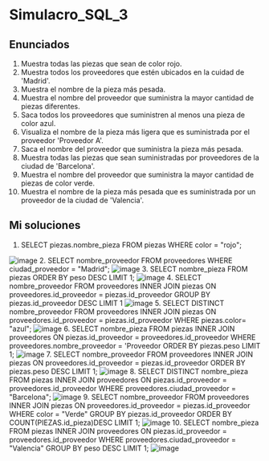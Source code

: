 # Simulacro_SQL_3

## Enunciados

1. Muestra todas las piezas que sean de color rojo.
2. Muestra todos los proveedores que estén ubicados en la cuidad de 'Madrid'.
3. Muestra el nombre de la pieza más pesada.
4. Muestra el nombre del proveedor que suministra la mayor cantidad de piezas diferentes.
5. Saca todos los proveedores que suministren al menos una pieza de color azul.
6. Visualiza el nombre de la pieza más ligera que es suministrada por el proveedor 'Proveedor A'.
7. Saca el nombre del proveedor que suministra la pieza más pesada.
8. Muestra todas las piezas que sean suministradas por proveedores de la ciudad de 'Barcelona'.
9. Muestra el nombre del proveedor que suministra la mayor cantidad de piezas de color verde.
10. Muestra el nombre de la pieza más pesada que es suministrada por un proveedor de la ciudad de 'Valencia'.

## Mi soluciones

1. SELECT piezas.nombre_pieza FROM piezas WHERE color = "rojo";

![image](https://github.com/ToniRiutort/Simulacro_SQL_3/assets/104781981/a74bc0f4-0a5f-4e95-a0f3-e96caac4901d)
2. SELECT nombre_proveedor FROM proveedores WHERE ciudad_proveedor = "Madrid";
![image](https://github.com/ToniRiutort/Simulacro_SQL_3/assets/104781981/2bcf9918-6561-4a3d-b9d3-cb3e2945a2db)
3. SELECT nombre_pieza FROM piezas ORDER BY peso DESC LIMIT 1;
![image](https://github.com/ToniRiutort/Simulacro_SQL_3/assets/104781981/bfb6d54b-f58f-490a-b332-f31fa878ba32)
4. SELECT nombre_proveedor FROM proveedores INNER JOIN piezas ON proveedores.id_proveedor = piezas.id_proveedor GROUP BY piezas.id_proveedor DESC LIMIT 1
![image](https://github.com/ToniRiutort/Simulacro_SQL_3/assets/104781981/11918607-bcf5-4a28-9f21-7a18b2b0c4c8)
5. SELECT DISTINCT nombre_proveedor FROM proveedores INNER JOIN piezas ON proveedores.id_proveedor = piezas.id_proveedor WHERE piezas.color= "azul";
![image](https://github.com/ToniRiutort/Simulacro_SQL_3/assets/104781981/99ee1be7-987a-4a36-aeaa-cb82d945e6a8)
6. SELECT nombre_pieza FROM piezas INNER JOIN proveedores ON piezas.id_proveedor = proveedores.id_proveedor WHERE proveedores.nombre_proveedor = 'Proveedor ORDER BY piezas.peso LIMIT 1;
![image](https://github.com/ToniRiutort/Simulacro_SQL_3/assets/104781981/1dafd7be-f7df-4cf8-8802-56888c1d3d6b)
7. SELECT nombre_proveedor FROM proveedores INNER JOIN piezas ON proveedores.id_proveedor = piezas.id_proveedor ORDER BY piezas.peso DESC LIMIT 1;
![image](https://github.com/ToniRiutort/Simulacro_SQL_3/assets/104781981/a2ff4686-1586-4a93-98f5-b7721b674c4f)
8. SELECT DISTINCT nombre_pieza FROM piezas INNER JOIN proveedores ON piezas.id_proveedor = proveedores.id_proveedor WHERE proveedores.ciudad_proveedor = "Barcelona";
![image](https://github.com/ToniRiutort/Simulacro_SQL_3/assets/104781981/8825cd8e-63f1-4801-88a8-930ae2dee90e)
9. SELECT nombre_proveedor FROM proveedores 
INNER JOIN piezas ON proveedores.id_proveedor = piezas.id_proveedor WHERE color = "Verde" GROUP BY piezas.id_proveedor ORDER BY COUNT(PIEZAS.id_pieza)DESC LIMIT 1;
![image](https://github.com/ToniRiutort/Simulacro_SQL_3/assets/104781981/12029c60-5420-4dd4-947b-e8334b074160)
10. SELECT nombre_pieza FROM piezas  INNER JOIN proveedores ON piezas.id_proveedor = proveedores.id_proveedor WHERE proveedores.ciudad_proveedor = "Valencia" GROUP BY peso DESC LIMIT 1;
![image](https://github.com/ToniRiutort/Simulacro_SQL_3/assets/104781981/64349576-6873-4e40-9197-c8681dbd33aa)
